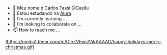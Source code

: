 - 👋 Meu nome é Carlos Tassi @Casilu
- 👀 Estou estudando na [Alura](https://www.alura.com.br)
- 🌱 I’m currently learning ...
- 💞️ I’m looking to collaborate on ...
- 📫 How to reach me ...

<!---
Casilu/Casilu is a ✨ special ✨ repository because its `README.md` (this file) appears on your GitHub profile.
You can click the Preview link to take a look at your changes.
--->

![]()(https://media1.tenor.com/m/OleZVEwsYAkAAAAC/happy-holidays-merry-christmas.gif)
